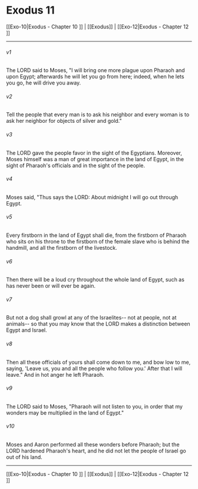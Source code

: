 # Exodus 11

[[Exo-10|Exodus - Chapter 10 ]] | [[Exodus]] | [[Exo-12|Exodus - Chapter 12 ]]
***

###### v1
The LORD said to Moses, "I will bring one more plague upon Pharaoh and upon Egypt; afterwards he will let you go from here; indeed, when he lets you go, he will drive you away.
###### v2
Tell the people that every man is to ask his neighbor and every woman is to ask her neighbor for objects of silver and gold."
###### v3
The LORD gave the people favor in the sight of the Egyptians. Moreover, Moses himself was a man of great importance in the land of Egypt, in the sight of Pharaoh's officials and in the sight of the people.
###### v4
Moses said, "Thus says the LORD: About midnight I will go out through Egypt.
###### v5
Every firstborn in the land of Egypt shall die, from the firstborn of Pharaoh who sits on his throne to the firstborn of the female slave who is behind the handmill, and all the firstborn of the livestock.
###### v6
Then there will be a loud cry throughout the whole land of Egypt, such as has never been or will ever be again.
###### v7
But not a dog shall growl at any of the Israelites-- not at people, not at animals-- so that you may know that the LORD makes a distinction between Egypt and Israel.
###### v8
Then all these officials of yours shall come down to me, and bow low to me, saying, 'Leave us, you and all the people who follow you.' After that I will leave." And in hot anger he left Pharaoh.
###### v9
The LORD said to Moses, "Pharaoh will not listen to you, in order that my wonders may be multiplied in the land of Egypt."
###### v10
Moses and Aaron performed all these wonders before Pharaoh; but the LORD hardened Pharaoh's heart, and he did not let the people of Israel go out of his land.

***

[[Exo-10|Exodus - Chapter 10 ]] | [[Exodus]] | [[Exo-12|Exodus - Chapter 12 ]]
